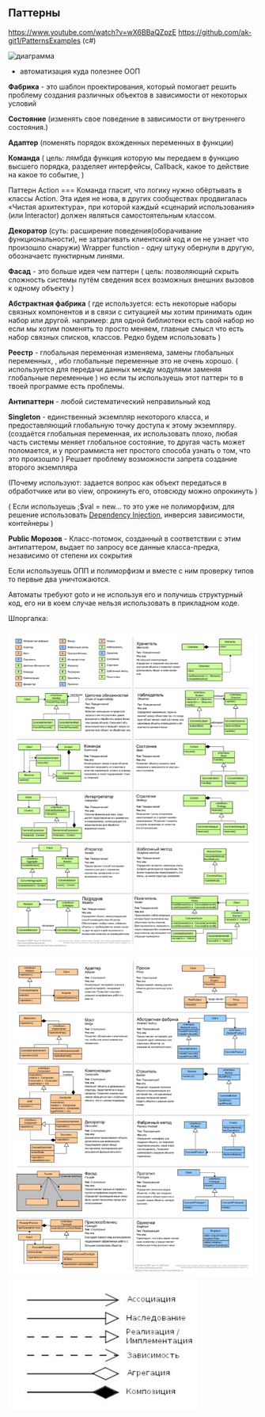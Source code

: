 ## Паттерны

https://www.youtube.com/watch?v=wX6BBaQZpzE
https://github.com/ak-git1/PatternsExamples (с#)

<img src="https://skazka-arkhyz.ru/wp-content/uploads/2/f/7/2f72cbfda9bcab070df3182cad1b8fb3.png" width="60%" height="60%" alt="диаграмма">

- автоматизация куда полезнее ООП

**Фабрика** - это шаблон проектирования, который помогает решить проблему создания различных объектов в зависимости от
некоторых условий

**Состояние** (изменять свое поведение в зависимости от внутреннего состояния.)

**Адаптер**  (поменять порядок вхожденных переменных в функции)

**Команда** ( цель: лямбда функция которую мы передаем в функцию высшего порядка, разделяет интерфейсы, Callback, какое
то действие на какое то событие, )

Паттерн Action === Команда гласит, что логику нужно обёртывать в классы Action. Эта идея не нова, в других сообществах продвигалась «Чистая архитектура», при которой каждый «сценарий использования» (или Interactor) должен являться самостоятельным классом.

**Декоратор** (суть: расширение поведения(оборачивание функциональности), не затрагивать клиентский код и он не узнает
что произошло снаружи) Wrapper function - одну штуку обернули в другую, обозначаетс пунктирным линями.

**Фасад** - это больше идея чем паттерн ( цель: позволяющий скрыть сложность системы путём сведения всех возможных
внешних вызовов к одному объекту )

**Абстрактная фабрика** ( где используется: есть некоторые наборы связных компонентов и в связи с ситуацией мы хотим
принимать один набор или другой. например: для одной библиотеки есть свой набор но если мы хотим поменять то просто
меняем, главные смысл что есть набор связных списков, классов. Редко будем использовать )

**Реестр** - глобальная переменная изменяема, замены глобальных переменных, , ибо глобальные переменные это не очень
хорошо. ( используется для передачи данных между модулями заменяя глобальные переменные ) но если ты используешь этот
паттерн то в твоей программе есть проблемы.

**Антипаттерн** - любой систематический неправильный код

**Singleton** - единственный экземпляр некоторого класса, и предоставляющий глобальную точку доступа к этому
экземпляру. (создаётся глобальная переменная, их использовать плохо, любая часть системы меняет глобальное состояние, то
другая часть может поломается, и у программиста нет простого способа узнать о том, что это произошло ) Решает проблему
возможности запрета создание второго экземпляра

(Почему используют: задается вопрос как объект передаться в обработчике или во view, опрокинуть его, отовсюду можно
опрокинуть )

( Если используешь ;$val = new… то это уже не полиморфизм, для решение
использовать [Dependency Injection](https://github.com/PHP-DI/PHP-DI/blob/master/doc/understanding-di.md), инверсия
зависимости, контейнеры )

**Public Морозов** - Класс-потомок, созданный в соответствии с этим антипаттером, выдает по запросу все данные
класса-предка, независимо от степени их сокрытия

Если используешь ОПП и полиморфизм и вместе с ним проверку типов то первые два уничтожаются.

Автоматы требуют goto и не используя его и получишь структурный код, его ни в коем случае нельзя использовать в
прикладном коде.

Шпоргалка:

![pattern1.png](../assets/pattern1.png)
![pattern2.png](../assets/pattern2.png)
![pattern3.png](../assets/pattern3.png)
